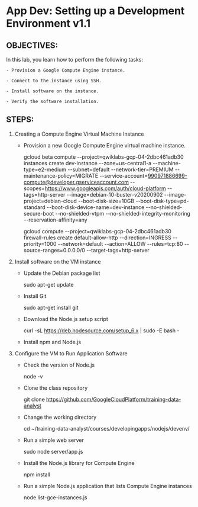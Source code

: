 # App Dev: Setting up a Development Environment v1.1

## OBJECTIVES:

In this lab, you learn how to perform the following tasks:

    - Provision a Google Compute Engine instance.

    - Connect to the instance using SSH.

    - Install software on the instance.

    - Verify the software installation.


## STEPS:

1. Creating a Compute Engine Virtual Machine Instance

    - Provision a new Google Compute Engine virtual machine instance.

        gcloud beta compute --project=qwiklabs-gcp-04-2dbc461adb30 instances create dev-instance --zone=us-central1-a --machine-type=e2-medium --subnet=default --network-tier=PREMIUM --maintenance-policy=MIGRATE --service-account=990971886699-compute@developer.gserviceaccount.com --scopes=https://www.googleapis.com/auth/cloud-platform --tags=http-server --image=debian-10-buster-v20200902 --image-project=debian-cloud --boot-disk-size=10GB --boot-disk-type=pd-standard --boot-disk-device-name=dev-instance --no-shielded-secure-boot --no-shielded-vtpm --no-shielded-integrity-monitoring --reservation-affinity=any

        gcloud compute --project=qwiklabs-gcp-04-2dbc461adb30 firewall-rules create default-allow-http --direction=INGRESS --priority=1000 --network=default --action=ALLOW --rules=tcp:80 --source-ranges=0.0.0.0/0 --target-tags=http-server



2. Install software on the VM instance

    - Update the Debian package list

        sudo apt-get update

    - Install Git

        sudo apt-get install git

    - Download the Node.js setup script

        curl -sL https://deb.nodesource.com/setup_6.x | sudo -E bash -

    - Install npm and Node.js



3. Configure the VM to Run Application Software


    - Check the version of Node.js

        node -v

    - Clone the class repository

        git clone https://github.com/GoogleCloudPlatform/training-data-analyst

    - Change the working directory

        cd ~/training-data-analyst/courses/developingapps/nodejs/devenv/

    - Run a simple web server

        sudo node server/app.js

    - Install the Node.js library for Compute Engine

        npm install

    - Run a simple Node.js application that lists Compute Engine instances

        node list-gce-instances.js

